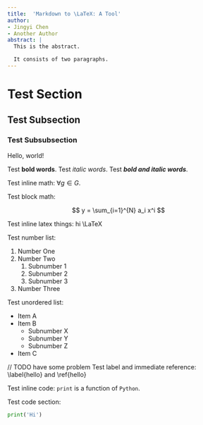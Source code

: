 ```yaml
---
title:  'Markdown to \LaTeX: A Tool'
author:
- Jingyi Chen
- Another Author
abstract: |
  This is the abstract.

  It consists of two paragraphs.
---
```


# Test Section

## Test Subsection

### Test Subsubsection

Hello, world!

Test **bold words**. Test *italic words*. Test ***bold and italic words***. 

Test inline math: $\forall g \in G$.

Test block math:

$$
y = \sum_{i=1}^{N} a_i x^i
$$

Test inline latex things: hi \LaTeX

Test number list:

1. Number One
2. Number Two
    1. Subnumber 1
    2. Subnumber 2
    3. Subnumber 3
3. Number Three

Test unordered list:

* Item A
* Item B
    * Subnumber X
    * Subnumber Y
    * Subnumber Z
* Item C

// TODO have some problem
Test label and immediate reference: \label{hello} and \ref{hello}

Test inline code: `print` is a function of `Python`.

Test code section:

```python
print('Hi')
```
